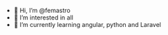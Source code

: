 - 👋 Hi, I’m @femastro
- 👀 I’m interested in all
- 🌱 I’m currently learning angular, python and Laravel
